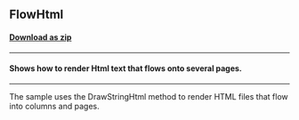 ## FlowHtml
#### [Download as zip](https://grapecity.github.io/DownGit/#/home?url=https://github.com/GrapeCity/ComponentOne-Service-Components-Samples/tree/master/Pdf/Win/FlowHtml)
____
#### Shows how to render Html text that flows onto several pages.
____
The sample uses the DrawStringHtml method to render HTML files that
flow into columns and pages.
